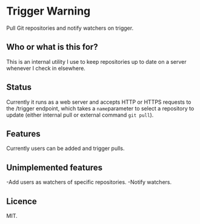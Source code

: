 # Trigger Warning
Pull Git repositories and notify watchers on trigger.

## Who or what is this for?
This is an internal utility I use to keep repositories up to date on a server whenever I check in elsewhere.

## Status
Currently it runs as a web server and accepts HTTP or HTTPS requests to the /trigger endpoint, which takes a `name`parameter to select a repository to update (either internal pull or external command `git pull`).

## Features
Currently users can be added and trigger pulls.

## Unimplemented features
-Add users as watchers of specific repositories.
-Notify watchers.

## Licence
MIT.
